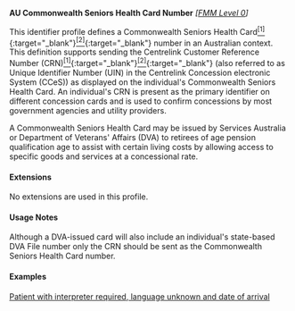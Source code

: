 **AU Commonwealth Seniors Health Card Number**  *[[FMM Level 0](guidance.html)]*

This identifier profile defines a Commonwealth Seniors Health Card[<sup>[1]</sup>](https://www.servicesaustralia.gov.au/individuals/services/centrelink/commonwealth-seniors-health-card){:target="_blank"}[<sup>[2]</sup>](https://www.dva.gov.au/health-and-treatment/veteran-healthcare-cards/commonwealth-seniors-health-card){:target="_blank"} number in an Australian context. This definition supports sending the Centrelink Customer Reference Number (CRN)[<sup>[1]</sup>](https://www.servicesaustralia.gov.au/individuals/subjects/centrelink-customer-reference-number-crn){:target="_blank"}[<sup>[2]</sup>](http://meteor.aihw.gov.au/content/index.phtml/itemId/690579){:target="_blank"} (also referred to as Unique Identifier Number (UIN) in the Centrelink Concession electronic System (CCeS)) as displayed on the individual's Commonwealth Seniors Health Card. An individual's CRN is present as the primary identifier on different concession cards and is used to confirm concessions by most government agencies and utility providers.

A Commonwealth Seniors Health Card may be issued by Services Australia or Department of Veterans' Affairs (DVA) to retirees of age pension qualification age to assist with certain living costs by allowing access to specific goods and services at a concessional rate.


#### Extensions

No extensions are used in this profile.


#### Usage Notes

Although a DVA-issued card will also include an individual's state-based DVA File number only the CRN should be sent as the Commonwealth Seniors Health Card number.


#### Examples

[Patient with interpreter required, language unknown and date of arrival](Patient-example7.html)
